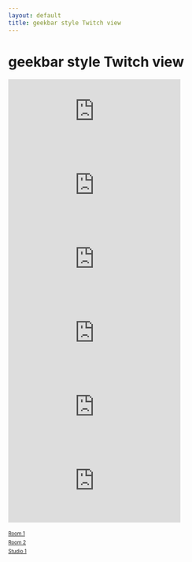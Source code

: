 ```yaml
---
layout: default
title: geekbar style Twitch view
---
```

# geekbar style Twitch view

<div class="flex">
 <div class="flex-item">
  <div>
   <iframe src="https://player.twitch.tv/?channel=ieeevr2020_great_room_1" frameborder="0" allowfullscreen="true" scrolling="no" width="350" sandbox></iframe>
  </div>
  <div>
   <iframe src="https://www.twitch.tv/embed/ieeevr2020_great_room_1/chat" frameborder="0" scrolling="no" width="350"></iframe>
  <div>
 </div>
 
 <div class="flex-item">
  <iframe src="https://player.twitch.tv/?channel=ieeevr2020_great_room_2" frameborder="0" allowfullscreen="true" scrolling="no" width="350" allow-same-origin></iframe>
 </div>
 <div class="flex-item">
  <iframe src="https://player.twitch.tv/?channel=ieeevr2020_studio_1" frameborder="0" allowfullscreen="true" scrolling="no" width="350" sandbox></iframe>
 </div>
</div>


<div><iframe src="https://www.twitch.tv/embed/ieeevr2020_great_room_2/chat" frameborder="0" scrolling="no" width="350"></iframe><div>
<div><iframe src="https://www.twitch.tv/embed/ieeevr2020_studio_1/chat" frameborder="0" scrolling="no" width="350"></iframe><div>

<a href="https://www.twitch.tv/ieeevr2020_great_room_1?tt_content=text_link&tt_medium=live_embed" style="padding:2px 0px 4px; display:block; width:345px; font-weight:normal; font-size:10px; text-decoration:underline;">Room 1</a>
<a href="https://www.twitch.tv/ieeevr2020_great_room_2?tt_content=text_link&tt_medium=live_embed" style="padding:2px 0px 4px; display:block; width:345px; font-weight:normal; font-size:10px; text-decoration:underline;">Room 2</a>
<a href="https://www.twitch.tv/ieeevr2020_studio_1?tt_content=text_link&tt_medium=live_embed" style="padding:2px 0px 4px; display:block; width:345px; font-weight:normal; font-size:10px; text-decoration:underline;">Studio 1</a>


